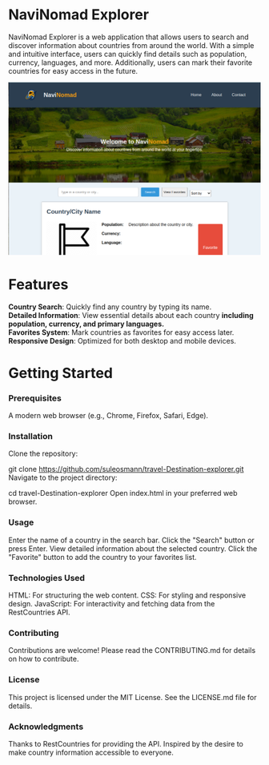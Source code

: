 # NaviNomad Explorer
NaviNomad Explorer is a web application that allows users to search and discover information about countries from around the world. With a simple and intuitive interface, users can quickly find details such as population, currency, languages, and more. Additionally, users can mark their favorite countries for easy access in the future.

![screenshot of the site](./images/image.png)

# Features
**Country Search**: Quickly find any country by typing its name.  
**Detailed Information**: View essential details about each country  **including population, currency, and primary languages.**  
**Favorites System**: Mark countries as favorites for easy access later.  
**Responsive Design**: Optimized for both desktop and mobile devices.  
# Getting Started
### Prerequisites
A modern web browser (e.g., Chrome, Firefox, Safari, Edge).
### Installation
Clone the repository:

git clone https://github.com/suleosmann/travel-Destination-explorer.git
Navigate to the project directory:

cd travel-Destination-explorer
Open index.html in your preferred web browser.
### Usage
Enter the name of a country in the search bar.
Click the "Search" button or press Enter.
View detailed information about the selected country.
Click the "Favorite" button to add the country to your favorites list.
### Technologies Used
HTML: For structuring the web content.
CSS: For styling and responsive design.
JavaScript: For interactivity and fetching data from the RestCountries API.
### Contributing
Contributions are welcome! Please read the CONTRIBUTING.md for details on how to contribute.

### License
This project is licensed under the MIT License. See the LICENSE.md file for details.

### Acknowledgments
Thanks to RestCountries for providing the API.
Inspired by the desire to make country information accessible to everyone.